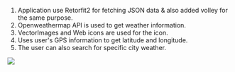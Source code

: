 1. Application use Retorfit2 for fetching JSON data & also added volley for the same purpose.
2. Openweathermap API is used to get weather information.
3. VectorImages and Web icons are used for the icon.
4. Uses user's GPS information to get latitude and longitude.
5. The user can also search for specific city weather.

![](http://i.imgur.com/OUkLi.gif)
